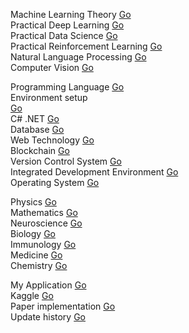 Machine Learning Theory 
<a href="https://youngminpark2559.github.io/mltheory/README.html">Go</a><br/>
Practical Deep Learning 
<a href="https://youngminpark2559.github.io/pracdl/README.html">Go</a><br/>
Practical Data Science 
<a href="https://youngminpark2559.github.io/pracds/README.html">Go</a><br/>
Practical Reinforcement Learning 
<a href="https://youngminpark2559.github.io/pracrl/README.html">Go</a><br/>
Natural Language Processing 
<a href="https://youngminpark2559.github.io/nlp/README.html">Go</a><br/>
Computer Vision 
<a href="https://youngminpark2559.github.io/opencv/README.html">Go</a><br/> 

Programming Language 
<a href="https://youngminpark2559.github.io/plang/README.html">Go</a><br/>
Environment setup  
<a href="https://youngminpark2559.github.io/env_setup/REAMDM.html">Go</a><br/>
C# .NET 
<a href="https://youngminpark2559.github.io/csharpdotnet/README.html">Go</a><br/>
Database 
<a href="https://youngminpark2559.github.io/db/README.html">Go</a><br/>
Web Technology 
<a href="https://youngminpark2559.github.io/webtech/README.html">Go</a><br/>
Blockchain 
<a href="https://youngminpark2559.github.io/blockchain/README.html">Go</a><br/>
Version Control System 
<a href="https://youngminpark2559.github.io/vcs/README.html">Go</a><br/>
Integrated Development Environment 
<a href="https://youngminpark2559.github.io/ide/README.html">Go</a><br/>
Operating System 
<a href="https://youngminpark2559.github.io/os/README.html">Go</a><br/>

Physics 
<a href="https://youngminpark2559.github.io/physics/README.html">Go</a><br/>
Mathematics 
<a href="https://youngminpark2559.github.io/mathematics/README.html">Go</a><br/>
Neuroscience 
<a href="https://youngminpark2559.github.io/neuroscience/README.html">Go</a><br/>
Biology 
<a href="https://youngminpark2559.github.io/biology/README.html">Go</a><br/>
Immunology 
<a href="https://youngminpark2559.github.io/immunology/README.html">Go</a><br/>
Medicine 
<a href="https://youngminpark2559.github.io/medicine/README.html">Go</a><br/>
Chemistry 
<a href="https://youngminpark2559.github.io/chemistry/README.html">Go</a><br/>

My Application 
<a href="https://youngminpark2559.github.io/myapp/README.html">Go</a><br/>
Kaggle 
<a href="https://youngminpark2559.github.io/kaggle/README.html">Go</a><br/>
Paper implementation 
<a href="https://youngminpark2559.github.io/ml_cv_p/README.html">Go</a><br/>
Update history 
<a href="https://youngminpark2559.github.io/youngminpark2559.github.io/update_hi.html">Go</a><br/>
